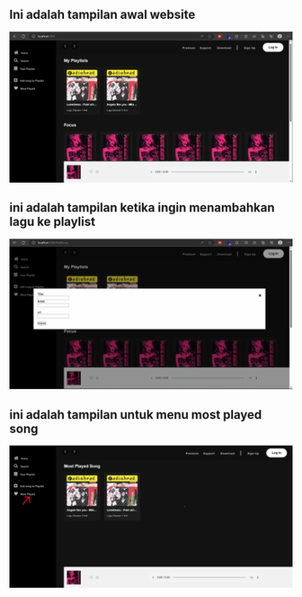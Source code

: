 ## Ini adalah tampilan awal website
![Alt text](<src/img/Screenshot 2023-07-20 225223.png>)

## ini adalah tampilan ketika ingin menambahkan lagu ke playlist
![Alt text](<src/img/Screenshot 2023-07-20 225240.png>)

## ini adalah tampilan untuk menu most played song
![Alt text](<src/img/Screenshot 2023-07-20 225254.png>)